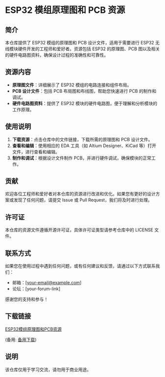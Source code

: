 # ESP32 模组原理图和 PCB 资源

## 简介

本仓库提供了 ESP32 模组的原理图和 PCB 设计文件，适用于需要进行 ESP32 无线模块硬件开发的工程师和爱好者。资源包括 ESP32 的原理图、PCB 图以及相关的硬件电路图资料，确保设计过程的准确性和可靠性。

## 资源内容

- **原理图文件**：详细展示了 ESP32 模组的电路连接和组件布局。
- **PCB 设计文件**：包括 PCB 布局图和布线图，帮助您快速进行 PCB 的制作和调试。
- **硬件电路图资料**：提供了 ESP32 模块的硬件电路图，便于理解和分析模块的工作原理。

## 使用说明

1. **下载资源**：点击仓库中的文件链接，下载所需的原理图和 PCB 设计文件。
2. **查看和编辑**：使用相应的 EDA 工具（如 Altium Designer、KiCad 等）打开文件，进行查看和编辑。
3. **制作和调试**：根据设计文件制作 PCB，并进行硬件调试，确保模块的正常工作。

## 贡献

欢迎各位工程师和爱好者对本仓库的资源进行改进和优化。如果您有更好的设计方案或发现了任何问题，请提交 Issue 或 Pull Request，我们将及时进行处理。

## 许可证

本仓库的资源文件遵循开源许可证，具体许可证类型请参考仓库中的 LICENSE 文件。

## 联系方式

如果您在使用过程中遇到任何问题，或有任何建议和反馈，请通过以下方式联系我们：

- 邮箱：[your-email@example.com]
- 论坛：[your-forum-link]

感谢您的支持和参与！

## 下载链接
[ESP32模组原理图和PCB资源](https://pan.quark.cn/s/b5acb12694e0) 

(备用: [备用下载](https://pan.baidu.com/s/1ZB2RsoUI7Z_gS0iTCV3hIw?pwd=1234))

## 说明

该仓库仅用于学习交流，请勿用于商业用途。
